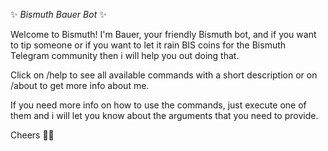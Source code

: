 ✨ *Bismuth Bauer Bot* ✨

Welcome to Bismuth! I'm Bauer, your friendly Bismuth bot, and if you want to tip someone or if you want to let it rain BIS coins for the Bismuth Telegram community then i will help you out doing that.

Click on /help to see all available commands with a short description or on /about to get more info about me.

If you need more info on how to use the commands, just execute one of them and i will let you know about the arguments that you need to provide.

Cheers 🍻👋